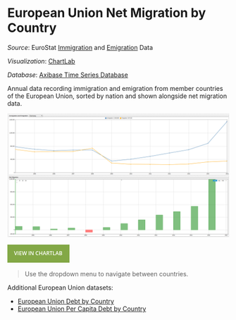 # European Union Net Migration by Country

_Source_: EuroStat [Immigration](http://ec.europa.eu/eurostat/tgm/table.do?tab=table&init=1&language=en&pcode=tps00176&plugin=1) and [Emigration](http://ec.europa.eu/eurostat/tgm/table.do?tab=table&init=1&language=en&pcode=tps00177&plugin=1) Data

_Visualization_: [ChartLab](https://apps.axibase.com/chartlab)

_Database_: [Axibase Time Series Database](https://axibase.com/products/axibase-time-series-database/)

Annual data recording immigration and emigration from member countries of the European Union, sorted by nation and shown alongside
net migration data.

![](Images/mig-01.png)

[![View in ChartLab](Images/button.png)](https://apps.axibase.com/chartlab/574349d5/3/#fullscreen)

> Use the dropdown menu to navigate between countries.

Additional European Union datasets:

* [European Union Debt by Country](../EU_Debt/README.md)
* [European Union Per Capita Debt by Country](../EU_Debt_percap/README.md)
